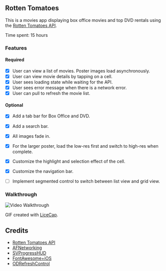 ## Rotten Tomatoes

This is a movies app displaying box office movies and top DVD rentals using the [Rotten Tomatoes API](http://developer.rottentomatoes.com/docs/read/JSON).

Time spent: 15 hours

### Features

#### Required

- [x] User can view a list of movies. Poster images load asynchronously.
- [x] User can view movie details by tapping on a cell.
- [x] User sees loading state while waiting for the API.
- [x] User sees error message when there is a network error.
- [x] User can pull to refresh the movie list.

#### Optional

- [x] Add a tab bar for Box Office and DVD.
- [x] Add a search bar.
- [x] All images fade in.
- [x] For the larger poster, load the low-res first and switch to high-res when complete.
- [x] Customize the highlight and selection effect of the cell.
- [x] Customize the navigation bar.
- [ ] Implement segmented control to switch between list view and grid view.


### Walkthrough
![Video Walkthrough](gif/walkthrough-01-c.gif)

GIF created with [LiceCap](http://www.cockos.com/licecap/).

Credits
---------
* [Rotten Tomatoes API](http://developer.rottentomatoes.com/docs/read/JSON)
* [AFNetworking](https://github.com/AFNetworking/AFNetworking)
* [SVProgressHUD](https://github.com/TransitApp/SVProgressHUD)
* [FontAwesome+iOS](https://github.com/alexdrone/ios-fontawesome)
* [ODRefreshControl](https://github.com/Sephiroth87/ODRefreshControl)
